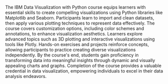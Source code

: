 The IBM Data Visualization with Python course equips learners with essential skills to create compelling visualizations using Python libraries like Matplotlib and Seaborn. Participants learn to import and clean datasets, then apply various plotting techniques to represent data effectively. The course covers customization options, including color schemes and annotations, to enhance visualization aesthetics. Learners explore advanced topics such as 3D plotting and interactive visualizations using tools like Plotly. Hands-on exercises and projects reinforce concepts, allowing participants to practice creating diverse visualizations independently. By the course's end, students gain proficiency in transforming data into meaningful insights through dynamic and visually appealing charts and graphs. Completion of the course provides a valuable credential in data visualization, empowering individuals to excel in their data analysis endeavors.

